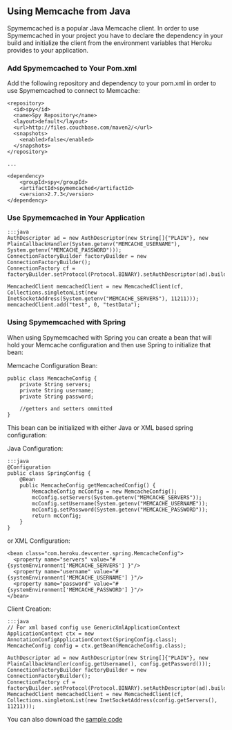## Using Memcache from Java

Spymemcached is a popular Java Memcache client. In order to use Spymemcached in your project you have to declare the dependency in your build and initialize the client from the environment variables that Heroku provides to your application.

### Add Spymemcached to Your Pom.xml

Add the following repository and dependency to your pom.xml in order to use Spymemcached to connect to Memcache:

    <repository>
      <id>spy</id>
      <name>Spy Repository</name>
      <layout>default</layout>
      <url>http://files.couchbase.com/maven2/</url>
      <snapshots>
        <enabled>false</enabled>
      </snapshots>
    </repository>
    
    ...

    <dependency>
        <groupId>spy</groupId>
        <artifactId>spymemcached</artifactId>
        <version>2.7.3</version>
    </dependency>

### Use Spymemcached in Your Application

    :::java
    AuthDescriptor ad = new AuthDescriptor(new String[]{"PLAIN"}, new PlainCallbackHandler(System.getenv("MEMCACHE_USERNAME"), System.getenv("MEMCACHE_PASSWORD")));
    ConnectionFactoryBuilder factoryBuilder = new ConnectionFactoryBuilder();
    ConnectionFactory cf = factoryBuilder.setProtocol(Protocol.BINARY).setAuthDescriptor(ad).build();
	
    MemcachedClient memcachedClient = new MemcachedClient(cf, Collections.singletonList(new InetSocketAddress(System.getenv("MEMCACHE_SERVERS"), 11211)));
    memcachedClient.add("test", 0, "testData");

### Using Spymemcached with Spring

When using Spymemcached with Spring you can create a bean that will hold your Memcache configuration and then use Spring to initialize that bean:

Memcache Configuration Bean:

    public class MemcacheConfig {
        private String servers;
        private String username;
        private String password;

        //getters and setters ommitted
    }

This bean can be initialized with either Java or XML based spring configuration:

Java Configuration:

    :::java
    @Configuration
    public class SpringConfig {
        @Bean
        public MemcacheConfig getMemcachedConfig() {
            MemcacheConfig mcConfig = new MemcacheConfig();
            mcConfig.setServers(System.getenv("MEMCACHE_SERVERS"));
            mcConfig.setUsername(System.getenv("MEMCACHE_USERNAME"));
            mcConfig.setPassword(System.getenv("MEMCACHE_PASSWORD"));
            return mcConfig;
        }
    }

or XML Configuration:

    <bean class="com.heroku.devcenter.spring.MemcacheConfig">
      <property name="servers" value="#{systemEnvironment['MEMCACHE_SERVERS'] }"/>
      <property name="username" value="#{systemEnvironment['MEMCACHE_USERNAME'] }"/>
      <property name="password" value="#{systemEnvironment['MEMCACHE_PASSWORD'] }"/>
    </bean>

Client Creation:

    :::java
    // For xml based config use GenericXmlApplicationContext
    ApplicationContext ctx = new AnnotationConfigApplicationContext(SpringConfig.class);
    MemcacheConfig config = ctx.getBean(MemcacheConfig.class);
		
    AuthDescriptor ad = new AuthDescriptor(new String[]{"PLAIN"}, new PlainCallbackHandler(config.getUsername(), config.getPassword()));
    ConnectionFactoryBuilder factoryBuilder = new ConnectionFactoryBuilder();
    ConnectionFactory cf = factoryBuilder.setProtocol(Protocol.BINARY).setAuthDescriptor(ad).build();
    MemcachedClient memcachedClient = new MemcachedClient(cf, Collections.singletonList(new InetSocketAddress(config.getServers(), 11211)));

You can also download the [sample code](http://github.com/heroku/devcenter-memcache-java.git)

